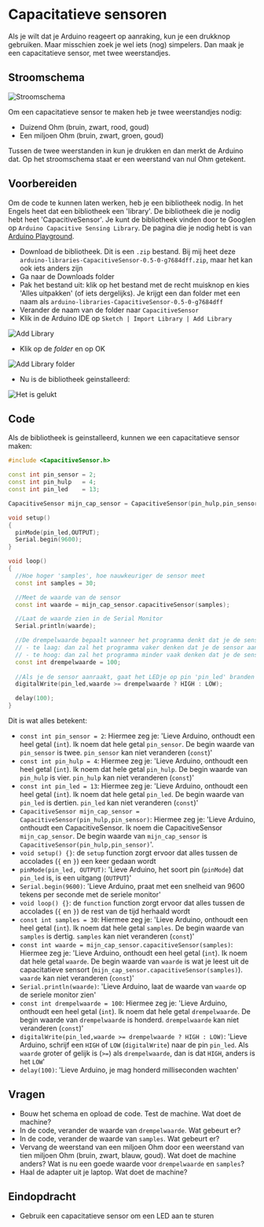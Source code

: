 # Capacitatieve sensoren

Als je wilt dat je Arduino reageert op aanraking,
kun je een drukknop gebruiken. Maar misschien zoek
je wel iets (nog) simpelers. Dan maak je een
capacitatieve sensor, met twee weerstandjes.

## Stroomschema

![Stroomschema](CapacitieveSensor1Aansluiten.png)

Om een capacitatieve sensor te maken heb je twee
weerstandjes nodig:

 * Duizend Ohm (bruin, zwart, rood, goud)
 * Een miljoen Ohm (bruin, zwart, groen, goud)

Tussen de twee weerstanden in kun je drukken en dan 
merkt de Arduino dat. Op het stroomschema staat er
een weerstand van nul Ohm getekent.

## Voorbereiden

Om de code te kunnen laten werken, heb je een bibliotheek nodig.
In het Engels heet dat een bibliotheek een 'library'.
De bibliotheek die je nodig hebt heet 'CapacitiveSensor'.
Je kunt de bibliotheek vinden door te Googlen op `Arduino Capacitive Sensing Library`.
De pagina die je nodig hebt is van [Arduino Playground](http://playground.arduino.cc/Main/CapacitiveSensor?from=Main.CapSense). 

 * Download de bibliotheek. Dit is een `.zip` bestand. Bij mij heet deze `arduino-libraries-CapacitiveSensor-0.5-0-g7684dff.zip`, maar het kan ook iets anders zijn
 * Ga naar de Downloads folder
 * Pak het bestand uit: klik op het bestand met de recht muisknop en kies 'Alles uitpakken' 
   (of iets dergelijks). Je krijgt een dan folder met een naam als 
   `arduino-libraries-CapacitiveSensor-0.5-0-g7684dff`
 * Verander de naam van de folder naar `CapacitiveSensor`
 * Klik in de Arduino IDE op `Sketch | Import Library | Add Library`

![Add Library](CapacitatieveSensor1AddLibrary.png)

 * Klik op de *folder* en op OK

![Add Library folder](CapacitatieveSensor1AddLibraryFolder.png)

 * Nu is de bibliotheek geinstalleerd:

![Het is gelukt](CapacitatieveSensor1Gelukt.png)

## Code

Als de bibliotheek is geinstalleerd, kunnen we een capacitatieve sensor maken:

```c++
#include <CapacitiveSensor.h>

const int pin_sensor = 2;
const int pin_hulp   = 4;
const int pin_led    = 13;

CapacitiveSensor mijn_cap_sensor = CapacitiveSensor(pin_hulp,pin_sensor);        

void setup()                    
{
  pinMode(pin_led,OUTPUT);
  Serial.begin(9600);
}

void loop()                    
{
  //Hoe hoger 'samples', hoe nauwkeuriger de sensor meet
  const int samples = 30;

  //Meet de waarde van de sensor
  const int waarde = mijn_cap_sensor.capacitiveSensor(samples);

  //Laat de waarde zien in de Serial Monitor
  Serial.println(waarde);

  //De drempelwaarde bepaalt wanneer het programma denkt dat je de sensor aanraakt
  // - te laag: dan zal het programma vaker denken dat je de sensor aanraakt, terwijl je dat niet doet
  // - te hoog: dan zal het programma minder vaak denken dat je de sensor aanraakt, terwijl je dat wel doet
  const int drempelwaarde = 100;
  
  //Als je de sensor aanraakt, gaat het LEDje op pin 'pin_led' branden
  digitalWrite(pin_led,waarde >= drempelwaarde ? HIGH : LOW);

  delay(100);
}
```

Dit is wat alles betekent:

 * `const int pin_sensor = 2`: Hiermee zeg je: 'Lieve Arduino, onthoudt een heel getal (`int`). Ik noem dat hele getal `pin_sensor`. De begin waarde van `pin_sensor` is twee. `pin_sensor` kan niet veranderen (`const`)'
 * `const int pin_hulp = 4`: Hiermee zeg je: 'Lieve Arduino, onthoudt een heel getal (`int`). Ik noem dat hele getal `pin_hulp`. De begin waarde van `pin_hulp` is vier. `pin_hulp` kan niet veranderen (`const`)'
 * `const int pin_led = 13`: Hiermee zeg je: 'Lieve Arduino, onthoudt een heel getal (`int`). Ik noem dat hele getal `pin_led`. De begin waarde van `pin_led` is dertien. `pin_led` kan niet veranderen (`const`)'
 * `CapacitiveSensor mijn_cap_sensor = CapacitiveSensor(pin_hulp,pin_sensor)`: Hiermee zeg je: 'Lieve Arduino, onthoudt een CapacitiveSensor. Ik noem die CapacitiveSensor `mijn_cap_sensor`. De begin waarde van `mijn_cap_sensor` is `CapacitiveSensor(pin_hulp,pin_sensor)`'.
 * `void setup() {}`: de `setup` function zorgt ervoor dat alles tussen de accolades (`{` en `}`) een keer gedaan wordt
 * `pinMode(pin_led, OUTPUT)`: 'Lieve Arduino, het soort pin (`pinMode`) dat `pin_led` is, is een uitgang (`OUTPUT`)'	
 * `Serial.begin(9600)`: 'Lieve Arduino, praat met een snelheid van 9600 tekens per seconde met de seriele monitor'
 * `void loop() {}`: de `function` function zorgt ervoor dat alles tussen de accolades (`{` en `}`) de rest van de tijd herhaald wordt
 * `const int samples = 30`: Hiermee zeg je: 'Lieve Arduino, onthoudt een heel getal (`int`). Ik noem dat hele getal `samples`. De begin waarde van `samples` is dertig. `samples` kan niet veranderen (`const`)'
 * `const int waarde = mijn_cap_sensor.capacitiveSensor(samples)`: Hiermee zeg je: 'Lieve Arduino, onthoudt een heel getal (`int`). Ik noem dat hele getal `waarde`. De begin waarde van `waarde` is wat je leest uit de capacitatieve sensort (`mijn_cap_sensor.capacitiveSensor(samples)`). `waarde` kan niet veranderen (`const`)'
 * `Serial.println(waarde)`: 'Lieve Arduino, laat de waarde van `waarde` op de seriele monitor zien'
 * `const int drempelwaarde = 100`: Hiermee zeg je: 'Lieve Arduino, onthoudt een heel getal (`int`). Ik noem dat hele getal `drempelwaarde`. De begin waarde van `drempelwaarde` is honderd. `drempelwaarde` kan niet veranderen (`const`)'
 * `digitalWrite(pin_led,waarde >= drempelwaarde ? HIGH : LOW)`: 'Lieve Arduino, schrijf een `HIGH` of `LOW` (`digitalWrite`) naar de pin `pin_led`. Als `waarde` groter of gelijk is (`>=`) als  `drempelwaarde`, dan is dat `HIGH`, anders is het `LOW`'
 * `delay(100)`: 'Lieve Arduino, je mag honderd milliseconden wachten'

## Vragen

 * Bouw het schema en opload de code. Test de machine. Wat doet de machine?
 * In de code, verander de waarde van `drempelwaarde`. Wat gebeurt er?
 * In de code, verander de waarde van `samples`. Wat gebeurt er?
 * Vervang de weerstand van een miljoen Ohm door een weerstand van tien miljoen Ohm (bruin, zwart, blauw, goud). Wat doet de machine anders? Wat is nu een goede waarde voor `drempelwaarde` en `samples`?
 * Haal de adapter uit je laptop. Wat doet de machine?

## Eindopdracht

 * Gebruik een capacitatieve sensor om een LED aan te sturen

